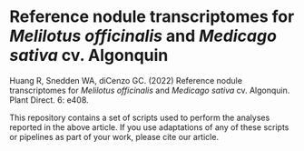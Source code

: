 # Reference nodule transcriptomes for *Melilotus officinalis* and *Medicago sativa* cv. Algonquin

Huang R, Snedden WA, diCenzo GC. (2022) Reference nodule transcriptomes for *Melilotus officinalis* and *Medicago sativa* cv. Algonquin. Plant Direct. 6: e408.

This repository contains a set of scripts used to perform the analyses reported in the above article. If you use adaptations of any of these scripts or pipelines as part of your work, please cite our article.
